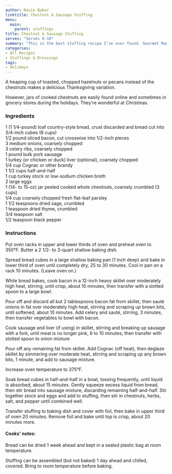 ```yaml
---
author: Kevin Baker
linktitle: Chestnut & Sausage Stuffing
menu:
  main:
    parent: stuffings
title: Chestnut & Sausage Stuffing
serves: "Serves 8-10"
summary: "This is the best stuffing recipe I’ve ever found. Gourmet Magazine is long gone, but this recipe is still on the Epicurious web site, sitting above hundreds of comments attesting to this stuffing’s perennial place on their family holiday table. To which I can only add: we, too, make this every single year."
categories:
- All Recipes
- Stuffings & Dressings
tags:
- Holidays
---
```

A heaping cup of toasted, chopped hazelnuts or pecans instead of the chestnuts  makes a delicious Thanksgiving variation.

However, jars of cooked chestnuts are easily found online and sometimes in grocery stores during the holidays. They're wonderful at Christmas.

### Ingredients

<div class="ingredient-list">

1 (1 1/4-pound) loaf country-style bread, crust discarded and bread cut into 3/4-inch cubes (8 cups)  
1/2 pound sliced bacon, cut crosswise into 1/2-inch pieces  
3 medium onions, coarsely chopped  
3 celery ribs, coarsely chopped  
1 pound bulk pork sausage  
1 turkey (or chicken or duck) liver (optional), coarsely chopped  
1/4 cup Cognac or other brandy  
1 1/2 cups half-and-half  
1 cup turkey stock or low-sodium chicken broth  
2 large eggs  
1 (14- to 15-oz) jar peeled cooked whole chestnuts, coarsely crumbled (3 cups)  
1/4 cup coarsely chopped fresh flat-leaf parsley  
1 1/2 teaspoons dried sage, crumbled  
1 teaspoon dried thyme, crumbled  
3/4 teaspoon salt  
1/2 teaspoon black pepper  

</div>

### Instructions
Put oven racks in upper and lower thirds of oven and preheat oven to 350°F. Butter a 2 1/2- to 3-quart shallow baking dish.

Spread bread cubes in a large shallow baking pan (1 inch deep) and bake in lower third of oven until completely dry, 25 to 30 minutes. Cool in pan on a rack 10 minutes. (Leave oven on.)

While bread bakes, cook bacon in a 12-inch heavy skillet over moderately high heat, stirring, until crisp, about 10 minutes, then transfer with a slotted spoon to a large bowl.

Pour off and discard all but 2 tablespoons bacon fat from skillet, then sauté onions in fat over moderately high heat, stirring and scraping up brown bits, until softened, about 10 minutes. Add celery and sauté, stirring, 3 minutes, then transfer vegetables to bowl with bacon.

Cook sausage and liver (if using) in skillet, stirring and breaking up sausage with a fork, until meat is no longer pink, 8 to 10 minutes, then transfer with slotted spoon to onion mixture

Pour off any remaining fat from skillet. Add Cognac (off heat), then deglaze skillet by simmering over moderate heat, stirring and scraping up any brown bits, 1 minute, and add to sausage mixture.

Increase oven temperature to 375°F.

Soak bread cubes in half-and-half in a bowl, tossing frequently, until liquid is absorbed, about 15 minutes. Gently squeeze excess liquid from bread, then stir bread into sausage mixture, discarding remaining half-and-half. Stir together stock and eggs and add to stuffing, then stir in chestnuts, herbs, salt, and pepper until combined well.

Transfer stuffing to baking dish and cover with foil, then bake in upper third of oven 20 minutes. Remove foil and bake until top is crisp, about 20 minutes more.

#### Cooks' notes:

Bread can be dried 1 week ahead and kept in a sealed plastic bag at room temperature.

Stuffing can be assembled (but not baked) 1 day ahead and chilled, covered. Bring to room temperature before baking.